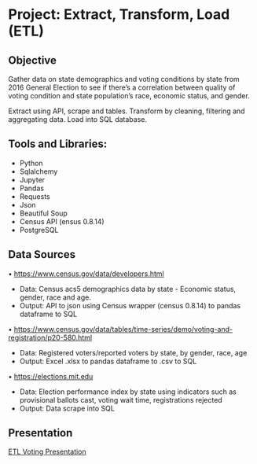 # Project: Extract, Transform, Load (ETL)

## Objective
Gather data on state demographics and voting conditions by state from 2016 General Election to see if there’s a correlation between quality of voting condition and state population’s race, economic status, and gender.
 
Extract using API, scrape and tables. Transform by cleaning, filtering and aggregating data. Load into SQL database.

## Tools and Libraries:
* Python
* Sqlalchemy
* Jupyter
* Pandas
* Requests
* Json
* Beautiful Soup
* Census API (ensus 0.8.14)
* PostgreSQL 

## Data Sources
•	https://www.census.gov/data/developers.html 
* Data: Census acs5 demographics data by state - Economic status, gender, race and age.
* Output: API to json using Census wrapper (census 0.8.14) to pandas dataframe to SQL

•	https://www.census.gov/data/tables/time-series/demo/voting-and-registration/p20-580.html
* Data: Registered voters/reported voters by state, by gender, race, age
* Output: Excel .xlsx to pandas dataframe to .csv to SQL 

•	https://elections.mit.edu
* Data: Election performance index by state using indicators such as provisional ballots cast, voting wait time, registrations rejected
* Output: Data scrape into SQL

## Presentation
[ETL Voting Presentation](https://github.com/janejanejam/database-dragons/blob/master/ETL_%20VOTERS%20AND%20VOTING%20CONDITIONS.pdf)




